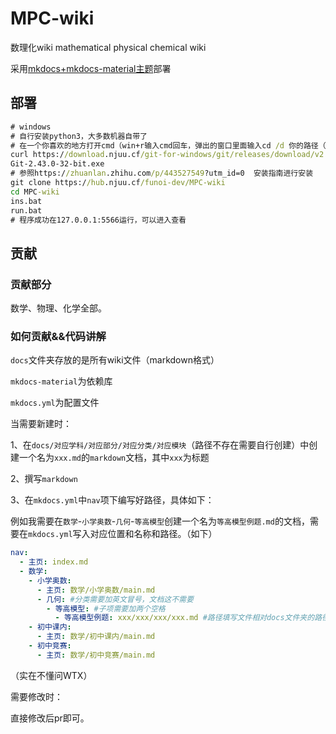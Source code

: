# MPC-wiki
 数理化wiki mathematical physical chemical wiki

采用[mkdocs+mkdocs-material主题](https://github.com/OI-wiki/mkdocs-material)部署


## 部署

```cmd
# windows
# 自行安装python3，大多数机器自带了
# 在一个你喜欢的地方打开cmd（win+r输入cmd回车，弹出的窗口里面输入cd /d 你的路径（必须存在））
curl https://download.njuu.cf/git-for-windows/git/releases/download/v2.43.0.windows.1/Git-2.43.0-32-bit.exe
Git-2.43.0-32-bit.exe
# 参照https://zhuanlan.zhihu.com/p/443527549?utm_id=0  安装指南进行安装
git clone https://hub.njuu.cf/funoi-dev/MPC-wiki
cd MPC-wiki
ins.bat
run.bat
# 程序成功在127.0.0.1:5566运行，可以进入查看
```


## 贡献

### 贡献部分

数学、物理、化学全部。

### 如何贡献&&代码讲解

`docs`文件夹存放的是所有wiki文件（markdown格式）

`mkdocs-material`为依赖库

`mkdocs.yml`为配置文件

当需要新建时：

1、在`docs/对应学科/对应部分/对应分类/对应模块`（路径不存在需要自行创建）中创建一个名为`xxx.md`的`markdown`文档，其中`xxx`为标题

2、撰写`markdown`

3、在`mkdocs.yml`中`nav`项下编写好路径，具体如下：

例如我需要在`数学`-`小学奥数`-`几何`-`等高模型`创建一个名为`等高模型例题.md`的文档，需要在`mkdocs.yml`写入对应位置和名称和路径。（如下）

```yml
nav:
  - 主页: index.md
  - 数学:
    - 小学奥数:
      - 主页: 数学/小学奥数/main.md
      - 几何: #分类需要加英文冒号，文档这不需要
        - 等高模型: #子项需要加两个空格
          - 等高模型例题: xxx/xxx/xxx/xxx.md #路径填写文件相对docs文件夹的路径（这里没有冒号）
    - 初中课内:
      - 主页: 数学/初中课内/main.md
    - 初中竞赛:
      - 主页: 数学/初中竞赛/main.md
```

（实在不懂问WTX）

需要修改时：

直接修改后pr即可。
